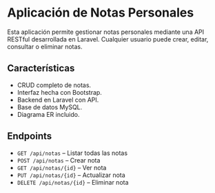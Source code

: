 # Aplicación de Notas Personales

Esta aplicación permite gestionar notas personales mediante una API RESTful desarrollada en Laravel. Cualquier usuario puede crear, editar, consultar o eliminar notas.

## Características

- CRUD completo de notas.
- Interfaz hecha con Bootstrap.
- Backend en Laravel con API.
- Base de datos MySQL.
- Diagrama ER incluido.

## Endpoints

- `GET /api/notas` – Listar todas las notas
- `POST /api/notas` – Crear nota
- `GET /api/notas/{id}` – Ver nota
- `PUT /api/notas/{id}` – Actualizar nota
- `DELETE /api/notas/{id}` – Eliminar nota
